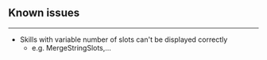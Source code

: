 ## Known issues

----
  - Skills with variable number of slots can't be displayed correctly
    - e.g. MergeStringSlots,... 